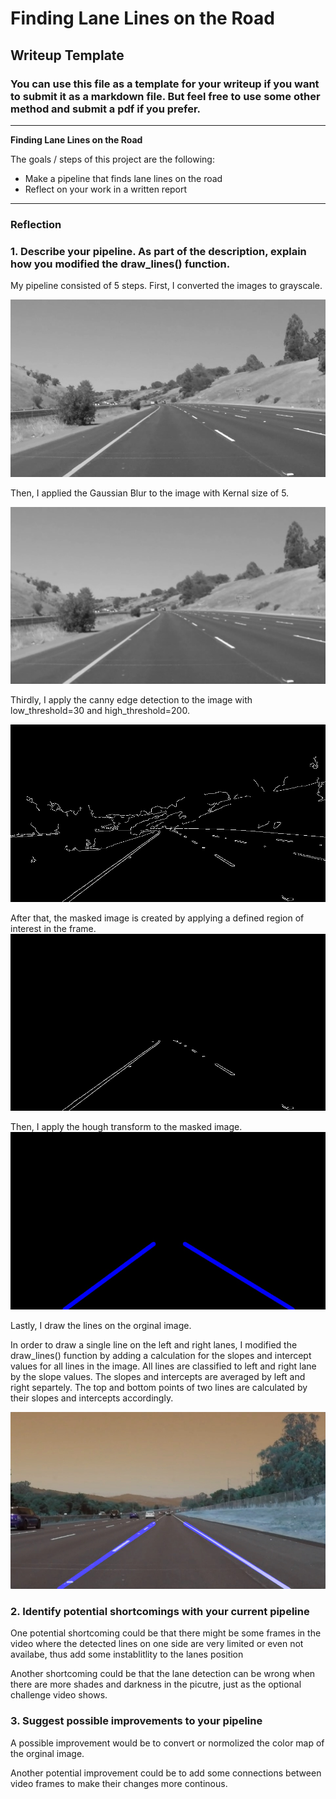 # **Finding Lane Lines on the Road** 

## Writeup Template

### You can use this file as a template for your writeup if you want to submit it as a markdown file. But feel free to use some other method and submit a pdf if you prefer.

---

**Finding Lane Lines on the Road**

The goals / steps of this project are the following:
* Make a pipeline that finds lane lines on the road
* Reflect on your work in a written report


[//]: # (Image References)

[image1]: ./test_images_output/grayscale.jpg "Grayscale"
[image2]: ./test_images_output/blur_gray_image.jpg "Blur_gray"
[image3]: ./test_images_output/edges.jpg "edges"
[image4]: ./test_images_output/masked_edges.jpg "masked_edges"
[image5]: ./test_images_output/line_image.jpg "line_image"
[image6]: ./test_images_output/testouput.jpg "testoutput_image"
---

### Reflection

### 1. Describe your pipeline. As part of the description, explain how you modified the draw_lines() function.

My pipeline consisted of 5 steps. First, I converted the images to grayscale.

![alt text][image1]

Then, I applied the Gaussian Blur to the image with Kernal size of 5.

![alt text][image2]


Thirdly, I apply the canny edge detection to the image with low_threshold=30 and high_threshold=200.

![alt text][image3]

After that, the masked image is created by applying a defined region of interest in the frame.
![alt text][image4]


Then, I apply the hough transform to the masked image.
![alt text][image5]

Lastly, I draw the lines on the orginal image.

In order to draw a single line on the left and right lanes, I modified the draw_lines() function by adding a calculation for the slopes and intercept values for all lines in the image. All lines are classified to left and right lane by the slope values. The slopes and intercepts are averaged by left and right separtely. The top and bottom points of two lines are calculated by their slopes and intercepts accordingly.

![alt text][image6]


### 2. Identify potential shortcomings with your current pipeline


One potential shortcoming could be that there might be some frames in the video where the detected lines on one side are very limited or even not availabe, thus add some instablitlity to the lanes position 

Another shortcoming could be that the lane detection can be wrong when there are more shades and darkness in the picutre, just as the optional challenge video shows.


### 3. Suggest possible improvements to your pipeline

A possible improvement would be to convert or normolized the color map of the orginal image.

Another potential improvement could be to add some connections between video frames to make their changes more continous. 
